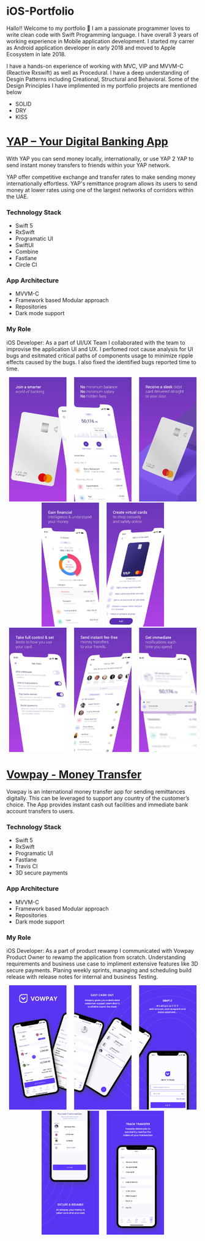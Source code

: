 # iOS-Portfolio
Hallo!! Welcome to my portfolio 👋 
I am a passionate programmer loves to write clean code with Swift Programming language. I have overall 3 years of working experience in Mobile application development. I started my carrer as Android application developer in early 2018 and moved to Apple Ecosystem in late 2018.

I have a hands-on experience of working with MVC, VIP and MVVM-C (Reactive Rxswift) as well as Procedural. I have a deep understanding of Desgin Patterns including Creational, Structural and Behavioral. Some of the Design Principles I have implimented in my portfolio projects are mentioned below
* SOLID
* DRY
* KISS

# [YAP – Your Digital Banking Ap‪p](https://apps.apple.com/us/app/yap-your-digital-banking-app/id1498302242)
With YAP you can send money locally, internationally, or use YAP 2 YAP to send instant money transfers to friends within your YAP network.

YAP offer competitive exchange and transfer rates to make sending money internationally effortless. YAP's remittance program allows its users to send money at lower rates using one of the largest networks of corridors within the UAE.

### Technology Stack ###
* Swift 5
* RxSwift
* Programatic UI
* SwiftUI 
* Combine 
* Fastlane 
* Circle CI

### App Architecture  ###
* MVVM-C
* Framework based Modular approach
* Repositories 
* Dark mode support

### My Role ###
iOS Developer:  As a part of UI/UX Team I collaborated with the team to improvise the application UI and UX. I perfomed root cause analysis for UI bugs and esitmated critical paths of components usage to minimize ripple effects caused by the bugs. I also fixed the identified bugs reported time to time.

<p align="center">
<img src="https://github.com/umair-irfan/iOS-Portfolio/blob/main/images/Yap/460x0w%20(5).png" width="150"  title="iOS version">&nbsp;&nbsp;&nbsp;&nbsp;&nbsp;<img src="https://github.com/umair-irfan/iOS-Portfolio/blob/main/images/Yap/460x0w%20(4).png" width="150" title="iOS version">&nbsp;&nbsp;&nbsp;&nbsp;&nbsp;<img src="https://github.com/umair-irfan/iOS-Portfolio/blob/main/images/Yap/460x0w.png" width="150" title="iOS version">&nbsp;&nbsp;&nbsp;&nbsp;&nbsp;<img src="https://github.com/umair-irfan/iOS-Portfolio/blob/main/images/Yap/460x0w%20(2).png" width="150" title="iOS version">&nbsp;&nbsp;&nbsp;&nbsp;&nbsp;<img src="https://github.com/umair-irfan/iOS-Portfolio/blob/main/images/Yap/460x0w%20(7).webp" width="150" title="iOS version">&nbsp;&nbsp;&nbsp;&nbsp;&nbsp;<img src="https://github.com/umair-irfan/iOS-Portfolio/blob/main/images/Yap/460x0w%20(3).png" width="150" title="iOS version">&nbsp;&nbsp;&nbsp;&nbsp;&nbsp;<img src="https://github.com/umair-irfan/iOS-Portfolio/blob/main/images/Yap/460x0w%20(1).png" width="150" title="iiOS version">&nbsp;&nbsp;&nbsp;&nbsp;&nbsp;<img src="https://github.com/umair-irfan/iOS-Portfolio/blob/main/images/Yap/460x0w%20(6).webp" width="150" title="iOS version">
</p>

# [Vowpay - Money Transfe‪r‬](https://apps.apple.com/us/app/id1095042185#?platform=iphone)
Vowpay is an international money transfer app for sending remittances digitally. This can be leveraged to support any country of the customer’s choice. The App provides instant cash out facilities and immediate bank account transfers to users.

### Technology Stack ###
* Swift 5
* RxSwift
* Programatic UI
* Fastlane
* Travis CI
* 3D secure payments

### App Architecture  ###
* MVVM-C
* Framework based Modular approach
* Repositories 
* Dark mode support

### My Role ###
iOS Developer: As a part of product rewamp I communicated with Vowpay Product Owner to rewamp the application from scratch. Understanding requirements and business use case to impliment extensive features like 3D secure payments. Planing weekly sprints, managing and scheduling build release with release notes for internal and business Testing.

<p align="center">
<img src="https://github.com/umair-irfan/iOS-Portfolio/blob/main/images/Vowpay/01.jpg" width="150"  title="iOS version">&nbsp;&nbsp;&nbsp;&nbsp;&nbsp;<img src="https://github.com/umair-irfan/iOS-Portfolio/blob/main/images/Vowpay/02.jpg" width="150" title="iOS version">&nbsp;&nbsp;&nbsp;&nbsp;&nbsp;<img src="https://github.com/umair-irfan/iOS-Portfolio/blob/main/images/Vowpay/03.jpg" width="150" title="iOS version">&nbsp;&nbsp;&nbsp;&nbsp;&nbsp;<img src="https://github.com/umair-irfan/iOS-Portfolio/blob/main/images/Vowpay/04.jpg" width="150" title="iOS version">&nbsp;&nbsp;&nbsp;&nbsp;&nbsp;<img src="https://github.com/umair-irfan/iOS-Portfolio/blob/main/images/Vowpay/05.jpg" width="150" title="iOS version">&nbsp;&nbsp;&nbsp;&nbsp;&nbsp;<img 
</p>
